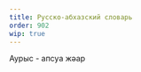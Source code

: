 ```yaml
---
title: Русско-абхазский словарь
order: 902
wip: true
---
```


<dl>
  <dt>Аурыс - апсуа жәар</dt>
</dl>
